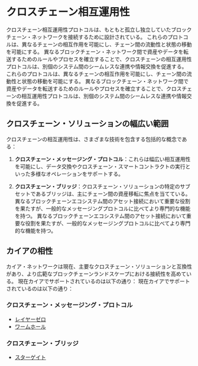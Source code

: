 # クロスチェーン相互運用性

クロスチェーン相互運用性プロトコルは、もともと孤立し独立していたブロックチェーン・ネットワークを接続するために設計されている。 これらのプロトコルは、異なるチェーンの相互作用を可能にし、チェーン間の流動性と状態の移動を可能にする。 異なるブロックチェーン・ネットワーク間で資産やデータを転送するためのルールやプロセスを確立することで、クロスチェーンの相互運用性プロトコルは、別個のシステム間のシームレスな連携や情報交換を促進する。 これらのプロトコルは、異なるチェーンの相互作用を可能にし、チェーン間の流動性と状態の移動を可能にする。 異なるブロックチェーン・ネットワーク間で資産やデータを転送するためのルールやプロセスを確立することで、クロスチェーンの相互運用性プロトコルは、別個のシステム間のシームレスな連携や情報交換を促進する。

## クロスチェーン・ソリューションの幅広い範囲<a id="broad-scope-of-cross-chain-solution"></a>

クロスチェーンの相互運用性は、さまざまな技術を包含する包括的な概念である：

1. **クロスチェーン・メッセージング・プロトコル**：これらは幅広い相互運用性を可能にし、データ交換やクロスチェーン・スマートコントラクトの実行といった多様なオペレーションをサポートする。

2. **クロスチェーン・ブリッジ**：クロスチェーン・ソリューションの特定のサブセットであるブリッジは、主にチェーン間の資産移転に焦点を当てている。 異なるブロックチェーンエコシステム間のアセット接続において重要な役割を果たすが、一般的なメッセージングプロトコルに比べてより専門的な機能を持つ。 異なるブロックチェーンエコシステム間のアセット接続において重要な役割を果たすが、一般的なメッセージングプロトコルに比べてより専門的な機能を持つ。

## カイアの相性<a id="kaia-compatibility"></a>

カイア・ネットワークは現在、主要なクロスチェーン・ソリューションと互換性があり、より広範なブロックチェーンランドスケープにおける接続性を高めている。 現在カイアでサポートされているのは以下の通り： 現在カイアでサポートされているのは以下の通り：

### クロスチェーン・メッセージング・プロトコル

- [レイヤーゼロ](https://layerzero.network/)
- [ワームホール](https://wormhole.com/)

### クロスチェーン・ブリッジ

- [スターゲイト](https://stargate.finance/)
